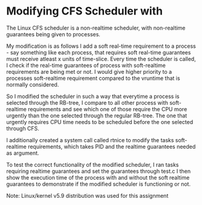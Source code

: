 # Modifying CFS Scheduler with 
The Linux CFS scheduler is a non-realtime scheduler, with non-realtime guarantees being given to processes. 

My modification is as follows
I add a soft real-time requirement to a process - say something like each process, that requires soft real-time guarantees must receive atleast x units of time-slice. Every time the scheduler is called, I check if the real-time guarantees of process with soft-realtime requirements are being met or not. I would give higher priority to a processes soft-realtime requirement compared to the vruntime that is normally considered.

So I modified the scheduler in such a way that everytime a process is selected through the RB-tree, I compare to all other process with soft-realtime requirements and see which one of those require the CPU more urgently than the one selected through the regular RB-tree. The one that urgently requires CPU time needs to be scheduled before the one selected through CFS. 

I additionally created a system call called rtnice to modify the tasks soft-realtime requirements, which takes PID and the realtime guarantees needed as argument. 

To test the correct functionality of the modified scheduler, I ran tasks requiring realtime guarantees and set the guarantees through test.c I then show the execution time of the process with and without the soft realtime guarantees to demonstrate if the modified scheduler is functioning or not.

Note: Linux/kernel v5.9 distribution was used for this assignment